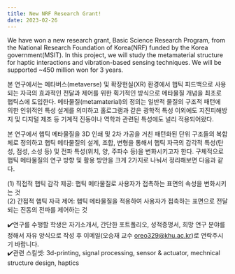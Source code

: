 ```yaml
---
title: New NRF Research Grant! 
date: 2023-02-26
---
```


<!--more-->

We have won a new research grant, Basic Science Research Program, from the National Research Foundation of Korea(NRF) funded by the Korea government(MSIT). In this project, we will study the metamaterial structure for haptic interactions and vibration-based sensing techniques. We will be supported ~450 million won for 3 years.

본 연구에서는 메타버스(metaverse) 및 확장현실(XR) 환경에서 햅틱 피드백으로 사용되는 자극의 효과적인 전달과 제어를 위한 획기적인 방식으로 메타물질 개념을 최초로 햅틱스에 도입한다. 메타물질(metamaterial)의 정의는 일반적 물질의 구조적 패턴에 의한 인위적인 특성 설계를 의미하고 홀로그램과 같은 광학적 특성 이외에도 지진피해방지 및 디지털 제조 등 기계적 진동이나 역학과 관련된 특성에도 널리 적용되어왔다.

본 연구에서 햅틱 메타물질을 3D 인쇄 및 2차 가공을 거친 패턴화된 단위 구조들의 복합체로 정의하고 햅틱 메타물질의 설계, 조합, 변형을 통해서 햅틱 자극의 감각적 특성(탄성, 점성, 소성 등) 및 전파 특성(위치, 양, 주파수 등)을 변화시키고자 한다. 구체적으로 햅틱 메타물질의 연구 방향 및 활용 방안을 크게 2가지로 나눠서 정리해보면 다음과 같다. 

(1) 직접적 햅틱 감각 제공: 햅틱 메타물질로 사용자가 접촉하는 표면의 속성을 변화시키는 것 <br>
(2) 간접적 햅틱 자극 제어: 햅틱 메타물질을 적용하여 사용자가 접촉하는 표면으로 전달되는 진동의 전파를 제어하는 것

✔️연구를 수행할 학생은 자기소개서, 간단한 포트폴리오, 성적증명서, 희망 연구 분야를 정해서 자유 양식으로 작성 후 이메일(오승재 교수 oreo329@khu.ac.kr)로 연락주시기 바랍니다. <br>
✔️관련 스킬셋: 3d-printing, signal processing, sensor & actuator, mechnical structure design, haptics 
